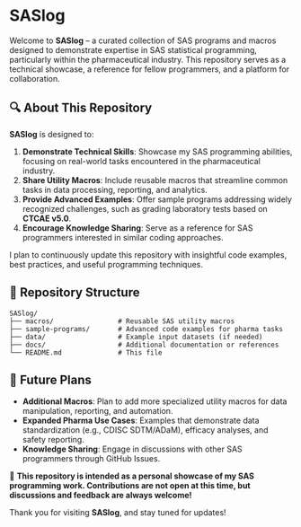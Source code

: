 # SASlog

Welcome to **SASlog** – a curated collection of SAS programs and macros designed to demonstrate expertise in SAS statistical programming, particularly within the pharmaceutical industry. This repository serves as a technical showcase, a reference for fellow programmers, and a platform for collaboration.

## 🔍 About This Repository

**SASlog** is designed to:
1. **Demonstrate Technical Skills**: Showcase my SAS programming abilities, focusing on real-world tasks encountered in the pharmaceutical industry.
2. **Share Utility Macros**: Include reusable macros that streamline common tasks in data processing, reporting, and analytics.
3. **Provide Advanced Examples**: Offer sample programs addressing widely recognized challenges, such as grading laboratory tests based on **CTCAE v5.0**.
4. **Encourage Knowledge Sharing**: Serve as a reference for SAS programmers interested in similar coding approaches.

I plan to continuously update this repository with insightful code examples, best practices, and useful programming techniques.

## 📂 Repository Structure

```plaintext
SASlog/
├── macros/                # Reusable SAS utility macros
├── sample-programs/       # Advanced code examples for pharma tasks
├── data/                  # Example input datasets (if needed)
├── docs/                  # Additional documentation or references
└── README.md              # This file
```

## 📣 Future Plans

* **Additional Macros**: Plan to add more specialized utility macros for data manipulation, reporting, and automation.
* **Expanded Pharma Use Cases**: Examples that demonstrate data standardization (e.g., CDISC SDTM/ADaM), efficacy analyses, and safety reporting.
* **Knowledge Sharing**: Engage in discussions with other SAS programmers through GitHub Issues.


🚀 **This repository is intended as a personal showcase of my SAS programming work. Contributions are not open at this time, but discussions and feedback are always welcome!**

Thank you for visiting **SASlog**, and stay tuned for updates!

